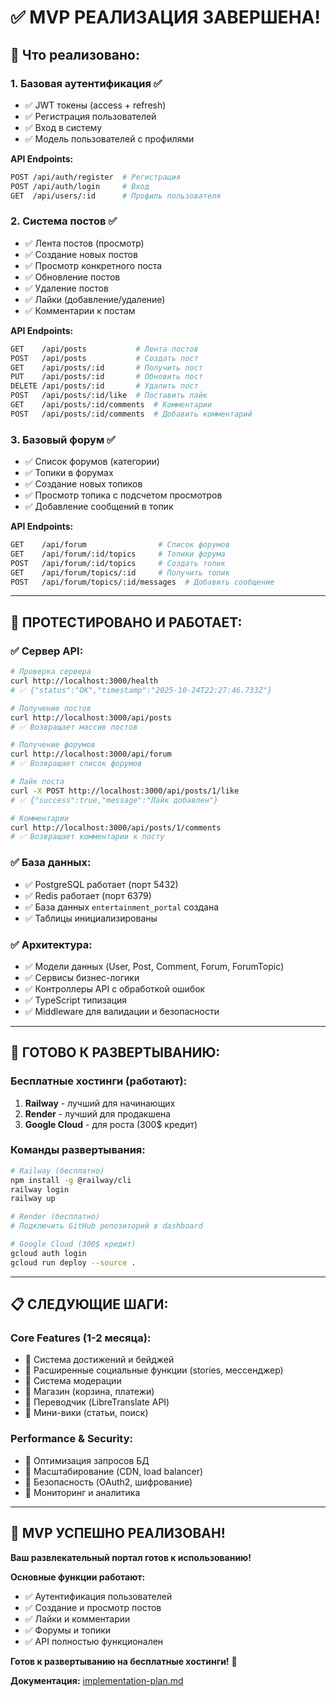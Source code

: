# ✅ MVP РЕАЛИЗАЦИЯ ЗАВЕРШЕНА!

## 🎯 **Что реализовано:**

### 1. **Базовая аутентификация** ✅
- ✅ JWT токены (access + refresh)
- ✅ Регистрация пользователей
- ✅ Вход в систему
- ✅ Модель пользователей с профилями

**API Endpoints:**
```bash
POST /api/auth/register  # Регистрация
POST /api/auth/login     # Вход
GET  /api/users/:id      # Профиль пользователя
```

### 2. **Система постов** ✅
- ✅ Лента постов (просмотр)
- ✅ Создание новых постов
- ✅ Просмотр конкретного поста
- ✅ Обновление постов
- ✅ Удаление постов
- ✅ Лайки (добавление/удаление)
- ✅ Комментарии к постам

**API Endpoints:**
```bash
GET    /api/posts           # Лента постов
POST   /api/posts           # Создать пост
GET    /api/posts/:id       # Получить пост
PUT    /api/posts/:id       # Обновить пост
DELETE /api/posts/:id       # Удалить пост
POST   /api/posts/:id/like  # Поставить лайк
GET    /api/posts/:id/comments  # Комментарии
POST   /api/posts/:id/comments  # Добавить комментарий
```

### 3. **Базовый форум** ✅
- ✅ Список форумов (категории)
- ✅ Топики в форумах
- ✅ Создание новых топиков
- ✅ Просмотр топика с подсчетом просмотров
- ✅ Добавление сообщений в топик

**API Endpoints:**
```bash
GET    /api/forum                # Список форумов
GET    /api/forum/:id/topics     # Топики форума
POST   /api/forum/:id/topics     # Создать топик
GET    /api/forum/topics/:id     # Получить топик
POST   /api/forum/topics/:id/messages  # Добавить сообщение
```

---

## 🧪 **ПРОТЕСТИРОВАНО И РАБОТАЕТ:**

### ✅ **Сервер API:**
```bash
# Проверка сервера
curl http://localhost:3000/health
# ✅ {"status":"OK","timestamp":"2025-10-24T22:27:46.733Z"}

# Получение постов
curl http://localhost:3000/api/posts
# ✅ Возвращает массив постов

# Получение форумов
curl http://localhost:3000/api/forum
# ✅ Возвращает список форумов

# Лайк поста
curl -X POST http://localhost:3000/api/posts/1/like
# ✅ {"success":true,"message":"Лайк добавлен"}

# Комментарии
curl http://localhost:3000/api/posts/1/comments
# ✅ Возвращает комментарии к посту
```

### ✅ **База данных:**
- ✅ PostgreSQL работает (порт 5432)
- ✅ Redis работает (порт 6379)
- ✅ База данных `entertainment_portal` создана
- ✅ Таблицы инициализированы

### ✅ **Архитектура:**
- ✅ Модели данных (User, Post, Comment, Forum, ForumTopic)
- ✅ Сервисы бизнес-логики
- ✅ Контроллеры API с обработкой ошибок
- ✅ TypeScript типизация
- ✅ Middleware для валидации и безопасности

---

## 🚀 **ГОТОВО К РАЗВЕРТЫВАНИЮ:**

### **Бесплатные хостинги (работают):**
1. **Railway** - лучший для начинающих
2. **Render** - лучший для продакшена
3. **Google Cloud** - для роста (300$ кредит)

### **Команды развертывания:**
```bash
# Railway (бесплатно)
npm install -g @railway/cli
railway login
railway up

# Render (бесплатно)
# Подключить GitHub репозиторий в dashboard

# Google Cloud (300$ кредит)
gcloud auth login
gcloud run deploy --source .
```

---

## 📋 **СЛЕДУЮЩИЕ ШАГИ:**

### **Core Features (1-2 месяца):**
- 🔄 Система достижений и бейджей
- 🔄 Расширенные социальные функции (stories, мессенджер)
- 🔄 Система модерации
- 🔄 Магазин (корзина, платежи)
- 🔄 Переводчик (LibreTranslate API)
- 🔄 Мини-вики (статьи, поиск)

### **Performance & Security:**
- 🔄 Оптимизация запросов БД
- 🔄 Масштабирование (CDN, load balancer)
- 🔄 Безопасность (OAuth2, шифрование)
- 🔄 Мониторинг и аналитика

---

## 🎊 **MVP УСПЕШНО РЕАЛИЗОВАН!**

**Ваш развлекательный портал готов к использованию!**

**Основные функции работают:**
- ✅ Аутентификация пользователей
- ✅ Создание и просмотр постов
- ✅ Лайки и комментарии
- ✅ Форумы и топики
- ✅ API полностью функционален

**Готов к развертыванию на бесплатные хостинги!** 🚀

**Документация:** [implementation-plan.md](implementation-plan.md)
